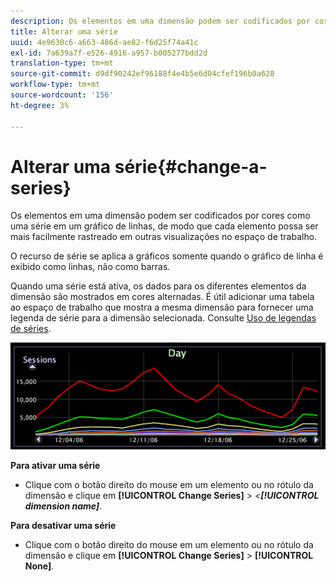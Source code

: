 ```yaml
---
description: Os elementos em uma dimensão podem ser codificados por cores como uma série em um gráfico de linhas, de modo que cada elemento possa ser mais facilmente rastreado em outras visualizações no espaço de trabalho.
title: Alterar uma série
uuid: 4e9630c6-a663-486d-ae82-f6d25f74a41c
exl-id: 7a639a7f-e526-4916-a957-b005277bdd2d
translation-type: tm+mt
source-git-commit: d9df90242ef96188f4e4b5e6d04cfef196b0a628
workflow-type: tm+mt
source-wordcount: '156'
ht-degree: 3%

---
```


# Alterar uma série{#change-a-series}

Os elementos em uma dimensão podem ser codificados por cores como uma série em um gráfico de linhas, de modo que cada elemento possa ser mais facilmente rastreado em outras visualizações no espaço de trabalho.

O recurso de série se aplica a gráficos somente quando o gráfico de linha é exibido como linhas, não como barras.

Quando uma série está ativa, os dados para os diferentes elementos da dimensão são mostrados em cores alternadas. É útil adicionar uma tabela ao espaço de trabalho que mostra a mesma dimensão para fornecer uma legenda de série para a dimensão selecionada. Consulte [Uso de legendas de séries](../../../../home/c-get-started/c-analysis-vis/c-tables/c-srs-leg.md#concept-c48042a705524bc4b63cd6f24874cc12).

![](assets/vis_LineGraph_Series.png)

**Para ativar uma série**

* Clique com o botão direito do mouse em um elemento ou no rótulo da dimensão e clique em **[!UICONTROL Change Series]** > *&lt;**[!UICONTROL dimension name]***.

**Para desativar uma série**

* Clique com o botão direito do mouse em um elemento ou no rótulo da dimensão e clique em **[!UICONTROL Change Series]** > **[!UICONTROL None]**.
